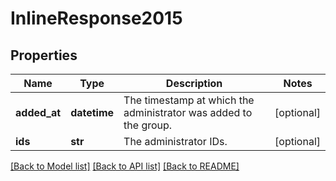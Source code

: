 # InlineResponse2015

## Properties
Name | Type | Description | Notes
------------ | ------------- | ------------- | -------------
**added_at** | **datetime** | The timestamp at which the administrator was added to the group. | [optional] 
**ids** | **str** | The administrator IDs. | [optional] 

[[Back to Model list]](../README.md#documentation-for-models) [[Back to API list]](../README.md#documentation-for-api-endpoints) [[Back to README]](../README.md)

